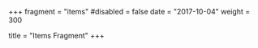 +++
fragment = "items"
#disabled = false
date = "2017-10-04"
weight = 300

title = "Items Fragment"
+++
